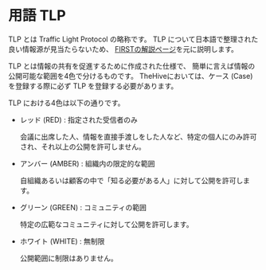 # 用語 TLP

TLP とは Traffic Light Protocol の略称です。
TLP について日本語で整理された良い情報源が見当たらないため、
[FIRSTの解説ページ](https://www.first.org/tlp/)を元に説明します。

TLP とは情報の共有を促進するために作成された仕様で、
簡単に言えば情報の公開可能な範囲を4色で分けるものです。
TheHiveにおいては、ケース (Case) を登録する際に必ず TLP を登録する必要があります。

TLP における4色は以下の通りです。

* レッド (RED) : 指定された受信者のみ

  会議に出席した人、情報を直接手渡しをした人など、特定の個人にのみ許可され、それ以上の公開を許可しません。

* アンバー (AMBER) : 組織内の限定的な範囲

  自組織あるいは顧客の中で「知る必要がある人」に対して公開を許可します。

* グリーン (GREEN) : コミュニティの範囲

  特定の広範なコミュニティに対して公開を許可します。

* ホワイト (WHITE) : 無制限
 
  公開範囲に制限はありません。
